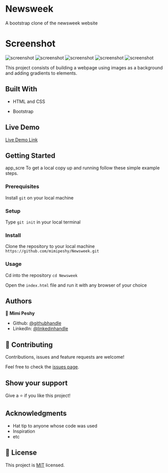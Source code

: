 # Newsweek
A bootstrap clone of the newsweek website

# Screenshot

![screenshot](./large_view.PNG)
![screenshot](./large_2.PNG)
![screenshot](./large_3.PNG)
![screenshot](./large_4.PNG)
![screenshot](./large_5.PNG)

This project consists of building a webpage using images as a background and adding gradients to elements.

## Built With

- HTML and CSS

- Bootstrap

## Live Demo

[Live Demo Link](https://mimipeshy.github.io/Newsweek/)


## Getting Started
app_scre
To get a local copy up and running follow these simple example steps.

### Prerequisites

Install `git` on your local machine

### Setup

Type `git init` in your local terminal

### Install

Clone the repository to your local machine `https://github.com/mimipeshy/Newsweek.git ` 

### Usage

Cd into the repository `cd Newsweek`

Open the `index.html` file and run it with any browser of your choice


## Authors

👤 **Mimi Peshy**

- Github: [@githubhandle](https://github.com/mimipeshy)
- LinkedIn: [@linkedinhandle](https://www.linkedin.com/in/peris-ndanu-405083193/)


## 🤝 Contributing

Contributions, issues and feature requests are welcome!

Feel free to check the [issues page](issues/).

## Show your support

Give a ⭐️ if you like this project!

## Acknowledgments

- Hat tip to anyone whose code was used
- Inspiration
- etc

## 📝 License

This project is [MIT](lic.url) licensed.
